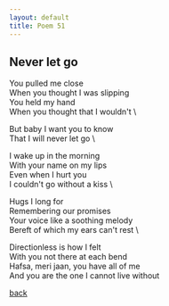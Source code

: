 ```yaml
---
layout: default
title: Poem 51
---
```


## Never let go

You pulled me close \
When you thought I was slipping \
You held my hand \
When you thought that I wouldn't \

But baby I want you to know \
That I will never let go \

I wake up in the morning \
With your name on my lips \
Even when I hurt you \
I couldn't go without a kiss \

Hugs I long for \
Remembering our promises \
Your voice like a soothing melody \
Bereft of which my ears can't rest \

Directionless is how I felt \
With you not there at each bend \
Hafsa, meri jaan, you have all of me \
And you are the one I cannot live without


 [back](../index-page.html)